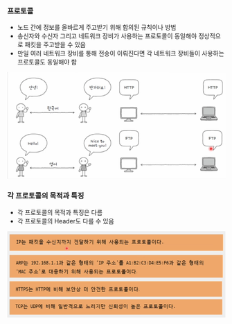 ### 프로토콜
- 노드 간에 정보를 올바르게 주고받기 위해 합의된 규칙이나 방법
- 송신자와 수신자 그리고 네트워크 장비가 사용하는 프로토콜이 동일해야 정상적으로 패킷을 주고받을 수 있음
- 만일 여러 네트워크 장비를 통해 전송이 이뤄진다면 각 네트워크 장비들이 사용하는 프로토콜도 동일해야 함

![](../../README_resources/Pasted%20image%2020240908002954.png)

### 각 프로토콜의 목적과 특징
- 각 프로토콜의 목적과 특징은 다름
- 각 프로토콜의 Header도 다를 수 있음

![](../../README_resources/Pasted%20image%2020240908003036.png)